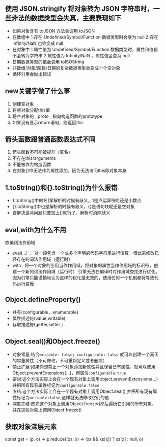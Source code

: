 ## 使用 JSON.stringify 将对象转为 JSON 字符串时，一些非法的数据类型会失真，主要表现如下
- 如果对象含有 toJSON 方法会调用 toJSON
- 在数组中
   1.存在 Undefined/Symbol/Function 数据类型时会变为 null
   2.存在 Infinity/NaN 也会变成 null
- 在对象中
   1.属性值为 Undefined/Symbol/Function 数据类型时，属性和值都不会转为字符串
   2.属性值为 Infinity/NaN ，属性值会变为 null
- 日期数据类型的值会调用 toISOString
- 非数组/对象/函数/日期的复杂数据类型会变成一个空对象
- 循环引用会抛出错误

## new关键字做了什么事
  1. 创建空对象
  2. 将空对象分配this值
  3. 将空对象的__proto__指向构造函数的prototype
  4. 如果没有显示return语句，则返回this

## 箭头函数跟普通函数表达式不同
  1. 箭头函数不可能被提升（匿名）
  2. 不存在this/arguments
  3. 不能被作为构造函数
  4. 在对象{}中无法作为属性添加，因为无法访问this即对象本身

## 1.toString()和{}.toString()为什么报错
- 1.toString()中的1引擎解析的时候有歧义，1是点运算符呢还是小数点
- {}.toString()中也是解析的时候有歧义，{}是语句块呢还是空对象
- 要解决这两问题只要加上()就行了，解析时消除歧义

## eval,with为什么不用
欺骗词法作用域
- eval(...) ： 对一段包含一个或多个声明的代码字符串进行演算，借此来修改已经存在的词法作用域（运行时）
- with : 将一个对象的引用当作作用域，将对象的属性当作作用域的标识符，创建一个新的词法作用域（运行时）
引擎无法在编译时对作用域查找进行优化。因为引擎只能谨慎地认为这样的优化是无效的，使用任何一个机制都将导致代码运行变慢

## Object.defineProperty()
- 共有(configurable，enumerable)
- 属性描述符(value,writable)
- 存取描述符(getter,setter )

## Object.seal()和Object.freeze()
- 对象常量:结合`writable: false; configurable: false` 就可以创建一个真正的常量属性（不可修改，不可重新定义或者删除）
- 禁止扩展:如果你想禁止一个对象添加新属性并且保留已有属性，就可以使用Object.preventExtensions(...)，但属性`configurable:true`
- 密封:这个方法实际上会在一个现有对象上调用object.preventExtensions(...)并把所有现有属性标记为`configurable:false`
- 冻结:这个方法实际上会在一个现有对象上调用Object.seal(),并把所有现有属性标记为`writable:false`,这样就无法修改它们的值
- 深度冻结:首先这个对象上调用Object.freeze()然后遍历它引用的所有对象，并在这些对象上调用Object.freeze()

## 获取对象深层元素
const get = (p, o) =>
    p.reduce((xs, x) =>
        (xs && xs[x]) ? xs[x] : null, o)